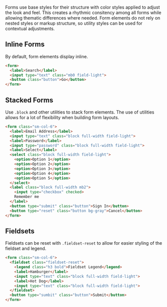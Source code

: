 
Forms use base styles for their structure with color styles applied to adjust the look and feel.
This creates a rhythmic consitency among all forms while allowing thematic differences where needed.
Form elements do not rely on nested styles or markup structure,
so utility styles can be used for contextual adjustments.

## Inline Forms
By default, form elements display inline.

```html
<form>
  <label>Search</label>
  <input type="text" class="mb0 field-light">
  <button class="button">Go</button>
</form>
```

## Stacked Forms

Use `.block` and other utilities to stack form elements.
The use of utilities allows for a lot of flexibility when building form layouts.

```html
<form class="sm-col-6">
  <label>Email Address</label>
  <input type="text" class="block full-width field-light">
  <label>Password</label>
  <input type="password" class="block full-width field-light">
  <label>Select</label>
  <select class="block full-width field-light">
    <option>Option 1</option>
    <option>Option 2</option>
    <option>Option 3</option>
    <option>Option 4</option>
    <option>Option 5</option>
  </select>
  <label class="block full-width mb2">
    <input type="checkbox" checked>
    Remember me
  </label>
  <button type="submit" class="button">Sign In</button>
  <button type="reset" class="button bg-gray">Cancel</button>
</form>
```

## Fieldsets
Fieldsets can be reset with `.fieldset-reset` to allow for easier styling of the fieldset and legend.

```html
<form class="sm-col-6">
  <fieldset class="fieldset-reset">
    <legend class="h3 bold">Fieldset Legend</legend>
    <label>Hamburger</label>
    <input type="text" class="block full-width field-light">
    <label>Hot Dog</label>
    <input type="text" class="block full-width field-light">
  </fieldset>
  <button type="sumbit" class="button">Submit</button>
</form>
```


